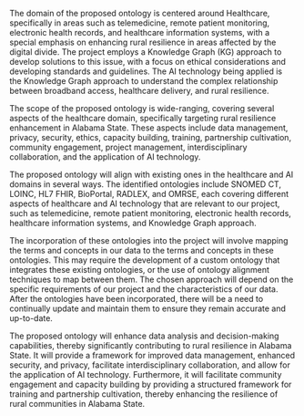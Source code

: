 The domain of the proposed ontology is centered around Healthcare, specifically in areas such as telemedicine, remote patient monitoring, electronic health records, and healthcare information systems, with a special emphasis on enhancing rural resilience in areas affected by the digital divide. The project employs a Knowledge Graph (KG) approach to develop solutions to this issue, with a focus on ethical considerations and developing standards and guidelines. The AI technology being applied is the Knowledge Graph approach to understand the complex relationship between broadband access, healthcare delivery, and rural resilience.

The scope of the proposed ontology is wide-ranging, covering several aspects of the healthcare domain, specifically targeting rural resilience enhancement in Alabama State. These aspects include data management, privacy, security, ethics, capacity building, training, partnership cultivation, community engagement, project management, interdisciplinary collaboration, and the application of AI technology.

The proposed ontology will align with existing ones in the healthcare and AI domains in several ways. The identified ontologies include SNOMED CT, LOINC, HL7 FHIR, BioPortal, RADLEX, and OMRSE, each covering different aspects of healthcare and AI technology that are relevant to our project, such as telemedicine, remote patient monitoring, electronic health records, healthcare information systems, and Knowledge Graph approach.

The incorporation of these ontologies into the project will involve mapping the terms and concepts in our data to the terms and concepts in these ontologies. This may require the development of a custom ontology that integrates these existing ontologies, or the use of ontology alignment techniques to map between them. The chosen approach will depend on the specific requirements of our project and the characteristics of our data. After the ontologies have been incorporated, there will be a need to continually update and maintain them to ensure they remain accurate and up-to-date.

The proposed ontology will enhance data analysis and decision-making capabilities, thereby significantly contributing to rural resilience in Alabama State. It will provide a framework for improved data management, enhanced security, and privacy, facilitate interdisciplinary collaboration, and allow for the application of AI technology. Furthermore, it will facilitate community engagement and capacity building by providing a structured framework for training and partnership cultivation, thereby enhancing the resilience of rural communities in Alabama State.